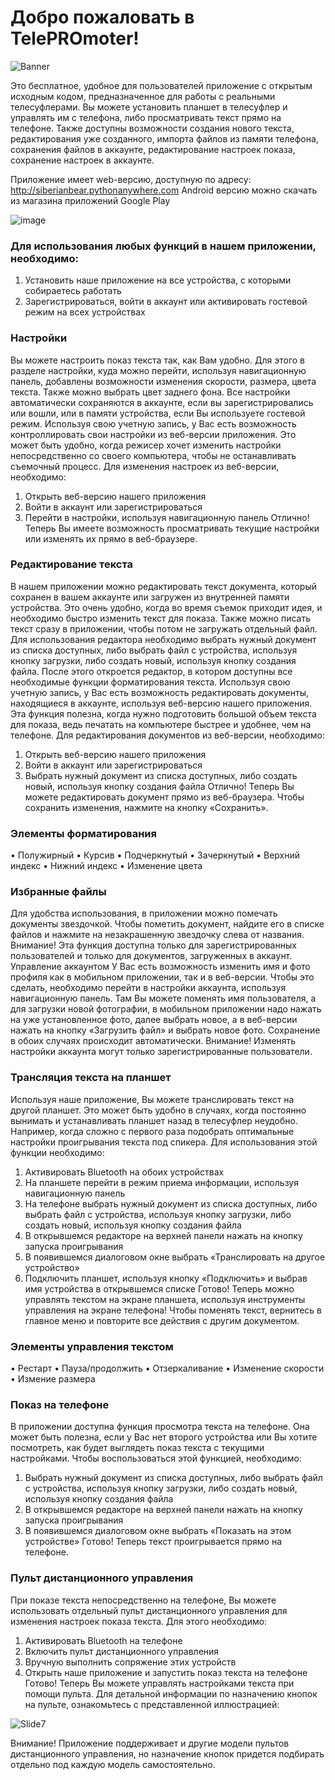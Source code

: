 # Добро пожаловать в TelePROmoter!

![Banner](https://user-images.githubusercontent.com/61984103/122811546-49a1aa80-d2d9-11eb-9c6d-c300e4dfd274.png)

Это бесплатное, удобное для пользователей приложение с открытым исходным кодом, предназначенное для работы с реальными телесуфлерами. Вы можете установить планшет в телесуфлер и управлять им с телефона, либо просматривать текст прямо на телефоне. Также доступны возможности создания нового текста, редактирования уже созданного, импорта файлов из памяти телефона, сохранения файлов в аккаунте, редактирование настроек показа, сохранение настроек в аккаунте.

Приложение имеет web-версию, доступную по адресу: http://siberianbear.pythonanywhere.com
Android версию можно скачать из магазина приложений Google Play

![image](https://user-images.githubusercontent.com/61984103/122811836-a00ee900-d2d9-11eb-8dfc-4810958e0e64.png)

### Для использования любых функций в нашем приложении, необходимо:
1.	Установить наше приложение на все устройства, с которыми собираетесь работать
2.	Зарегистрироваться, войти в аккаунт или активировать гостевой режим на всех устройствах

### Настройки
Вы можете настроить показ текста так, как Вам удобно. Для этого в разделе настройки, куда можно перейти, используя навигационную панель, добавлены возможности изменения скорости, размера, цвета текста. Также можно выбрать цвет заднего фона. Все настройки автоматически сохраняются в аккаунте, если вы зарегистрировались или вошли, или в памяти устройства, если Вы используете гостевой режим.
Используя свою учетную запись, у Вас есть возможность контроллировать свои настройки из веб-версии приложения. Это может быть удобно, когда режисер хочет изменить настройки непосредственно со своего компьютера, чтобы не останавливать съемочный процесс. Для изменения настроек из веб-версии, необходимо:
1.	Открыть веб-версию нашего приложения
2.	Войти в аккаунт или зарегистрироваться
3.	Перейти в настройки, используя навигационную панель
Отлично! Теперь Вы имеете возможность просматривать текущие настройки или изменять их прямо в веб-браузере.

### Редактирование текста
В нашем приложении можно редактировать текст документа, который сохранен в вашем аккаунте или загружен из внутренней памяти устройства. Это очень удобно, когда во время съемок приходит идея, и необходимо быстро изменить текст для показа. Также можно писать текст сразу в приложении, чтобы потом не загружать отдельный файл. Для использования редактора необходимо выбрать нужный документ из списка доступных, либо выбрать файл с устройства, используя кнопку загрузки, либо создать новый, используя кнопку создания файла. После этого откроется редактор, в котором доступны все необходимые функции форматирования текста.
Используя свою учетную запись, у Вас есть возможность редактировать документы, находящиеся в аккаунте, используя веб-версию нашего приложения. Эта функция полезна, когда нужно подготовить большой объем текста для показа, ведь печатать на компьютере быстрее и удобнее, чем на телефоне. Для редактирования документов из веб-версии, необходимо:
1.	Открыть веб-версию нашего приложения
2.	Войти в аккаунт или зарегистрироваться
3.	Выбрать нужный документ из списка доступных, либо создать новый, используя кнопку создания файла
Отлично! Теперь Вы можете редактировать документ прямо из веб-браузера. Чтобы сохранить изменения, нажмите на кнопку «Сохранить».

### Элементы форматирования
•	Полужирный
•	Курсив
•	Подчеркнутый
•	Зачеркнутый
•	Верхний индекс
•	Нижний индекс
•	Изменение цвета

### Избранные файлы
Для удобства использования, в приложении можно помечать документы звездочкой. Чтобы пометить документ, найдите его в списке файлов и нажмите на незакрашенную звездочку слева от названия.
Внимание! Эта функция доступна только для зарегистрированных пользователей и только для документов, загруженных в аккаунт.
Управление аккаунтом
У Вас есть возможность изменить имя и фото профиля как в мобильном приложении, так и в веб-версии. Чтобы это сделать, необходимо перейти в настройки аккаунта, используя навигационную панель. Там Вы можете поменять имя пользователя, а для загрузки новой фотографии, в мобильном приложении надо нажать на уже установленное фото, далее выбрать новое, а в веб-версии нажать на кнопку «Загрузить файл» и выбрать новое фото. Сохранение в обоих случаях происходит автоматически.
Внимание! Изменять настройки аккаунта могут только зарегистрированные пользователи.

### Трансляция текста на планшет
Используя наше приложение, Вы можете транслировать текст на другой планшет. Это может быть удобно в случаях, когда постоянно вынимать и устанавливать планшет назад в телесуфлер неудобно. Например, когда сложно с первого раза подобрать оптимальные настройки проигрывания текста под спикера. Для использования этой функции необходимо:
1.	Активировать Bluetooth на обоих устройствах
2.	На планшете перейти в режим приема информации, используя навигационную панель
3.	На телефоне выбрать нужный документ из списка доступных, либо выбрать файл с устройства, используя кнопку загрузки, либо создать новый, используя кнопку создания файла
4.	В открывшемся редакторе на верхней панели нажать на кнопку запуска проигрывания
5.	В появившемся диалоговом окне выбрать «Транслировать на другое устройство»
6.	Подключить планшет, используя кнопку «Подключить» и выбрав имя устройства в открывшемся списке
Готово! Теперь можно управлять текстом на экране планшета, используя инструменты управления на экране телефона! Чтобы поменять текст, вернитесь в главное меню и повторите все действия с другим документом.

### Элементы управления текстом
•	Рестарт
•	Пауза/продолжить
•	Отзеркаливание
•	Изменение скорости
•	Измение размера

### Показ на телефоне
В приложении доступна функция просмотра текста на телефоне. Она может быть полезна, если у Вас нет второго устройства или Вы хотите посмотреть, как будет выглядеть показ текста с текущими настройками. Чтобы воспользоваться этой функцией, необходимо:
1.	Выбрать нужный документ из списка доступных, либо выбрать файл с устройства, используя кнопку загрузки, либо создать новый, используя кнопку создания файла
2.	В открывшемся редакторе на верхней панели нажать на кнопку запуска проигрывания
3.	В появившемся диалоговом окне выбрать «Показать на этом устройстве»
Готово! Теперь текст проигрывается прямо на телефоне.

### Пульт дистанционного управления
При показе текста непосредственно на телефоне, Вы можете использовать отдельный пульт дистанционного управления для изменения настроек показа текста. Для этого необходимо:
1.	Активировать Bluetooth на телефоне
2.	Включить пульт дистанционного управления
3.	Вручную выполнить сопряжение этих устройств
4.	Открыть наше приложение и запустить показ текста на телефоне
Готово! Теперь Вы можете управлять настройками текста при помощи пульта. Для детальной информации по назначению кнопок на пульте, ознакомьтесь с представленной иллюстрацией:
 
![Slide7](https://user-images.githubusercontent.com/61984103/122811911-b452e600-d2d9-11eb-8463-d786f3470342.JPG)
 
Внимание! Приложение поддерживает и другие модели пультов дистанционного управления, но назначение кнопок придется подбирать отдельно под каждую модель самостоятельно.
